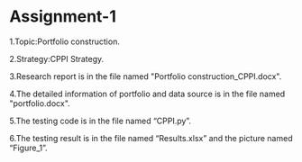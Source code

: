 # Assignment-1
1.Topic:Portfolio construction.

2.Strategy:CPPI Strategy.

3.Research report is in the file named "Portfolio construction_CPPI.docx".

4.The detailed information of portfolio and data source is in the file named "portfolio.docx".

5.The testing code is in the file named “CPPI.py”.

6.The testing result is in the file named “Results.xlsx” and the picture named “Figure_1”.
